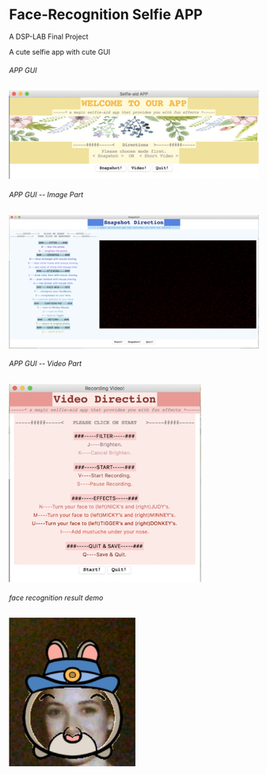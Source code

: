 # Face-Recognition Selfie APP
A DSP-LAB Final Project

A cute selfie app with cute GUI

###### APP GUI

![first](src/demo/demo-header.png)



###### APP GUI -- Image Part

![image](src/demo/demo-image.png)



###### APP GUI -- Video Part

<img src="src/demo/demo-video.png" height="400">



###### face recognition result demo

<img src="src/demo/demo-face-re.png" height="300">

